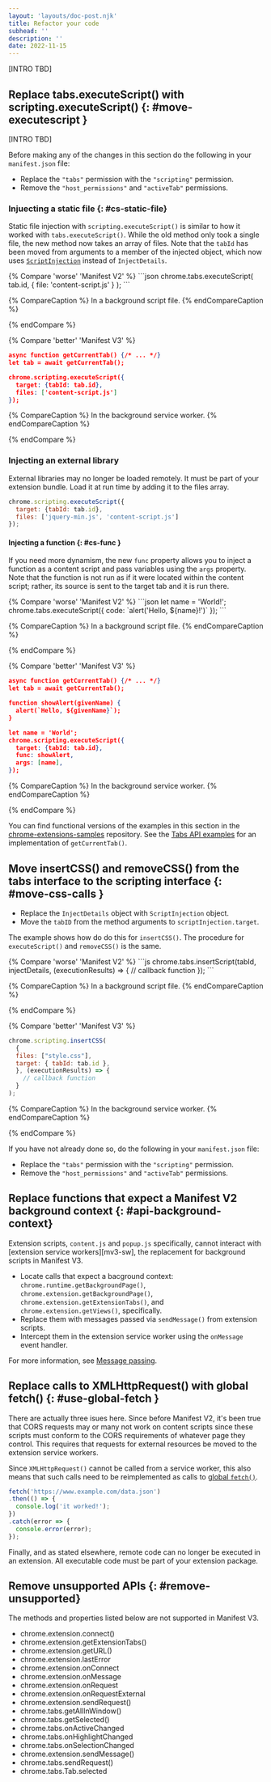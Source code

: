 ```yaml
---
layout: 'layouts/doc-post.njk'
title: Refactor your code
subhead: ''
description: ''
date: 2022-11-15
---
```


[INTRO TBD]

## Replace tabs.executeScript() with scripting.executeScript() {: #move-executescript }

<!-- The content in this section is from two sources. They need to be reconciled. -->


[INTRO TBD]

Before making any of the changes in this section do the following in your `manifest.json` file:
* Replace the `"tabs"` permission with the `"scripting"` permission.
* Remove the `"host_permissions"` and `"activeTab"` permissions.

### Injuecting a static file {: #cs-static-file}

Static file injection with `scripting.executeScript()` is similar to how it worked with `tabs.executeScript()`. While the old method only took a single file, the new method now takes an array of files. Note that the `tabId` has been moved from arguments to a member of the injected object, which now uses [`ScriptInjection`](/docs/extensions/reference/scripting/#type-ScriptInjection) instead of `InjectDetails`. 

<div class="switcher">
{% Compare 'worse' 'Manifest V2' %}
```json
chrome.tabs.executeScript(
  tab.id,
  {
  file: 'content-script.js'
  }
);
```

{% CompareCaption %}
In a background script file.
{% endCompareCaption %}

{% endCompare %}

{% Compare 'better' 'Manifest V3' %}
```json
async function getCurrentTab() {/* ... */}
let tab = await getCurrentTab();

chrome.scripting.executeScript({
  target: {tabId: tab.id},
  files: ['content-script.js']
});
```

{% CompareCaption %}
In the background service worker.
{% endCompareCaption %}

{% endCompare %}
</div>

### Injecting an external library

External libraries may no longer be loaded remotely. It must be part of your extension bundle. Load it at run time by adding it to the files array.

```js
chrome.scripting.executeScript({
  target: {tabId: tab.id},
  files: ['jquery-min.js', 'content-script.js']
});
```

#### Injecting a function {: #cs-func } 

If you need more dynamism, the new `func` property allows you to inject a function as a content script and pass variables using the `args` property. Note that the function is not run as if it were located within the content script; rather, its source is sent to the target tab and it is run there.

<div class="switcher">
{% Compare 'worse' 'Manifest V2' %}
```json
let name = 'World!';
chrome.tabs.executeScript({
  code: `alert('Hello, ${name}!')`
});
```

{% CompareCaption %}
In a background script file.
{% endCompareCaption %}

{% endCompare %}

{% Compare 'better' 'Manifest V3' %}
```json
async function getCurrentTab() {/* ... */}
let tab = await getCurrentTab();

function showAlert(givenName) {
  alert(`Hello, ${givenName}`);
}

let name = 'World';
chrome.scripting.executeScript({
  target: {tabId: tab.id},
  func: showAlert,
  args: [name],
});
```

{% CompareCaption %}
In the background service worker.
{% endCompareCaption %}

{% endCompare %}
</div>

You can find functional versions of the examples in this section in the [chrome-extensions-samples](https://github.com/GoogleChrome/chrome-extensions-samples/tree/main/reference/mv3/intro/) repository. See the [Tabs API
examples](/docs/extensions/reference/tabs/#get-the-current-tab) for an implementation of `getCurrentTab()`.

## Move insertCSS() and removeCSS() from the tabs interface to the scripting interface {: #move-css-calls }


  - Replace the `InjectDetails` object with `ScriptInjection` object.
  - Move the `tabID` from the method arguments to `scriptInjection.target`.

The example shows how do do this for `insertCSS()`. The procedure for `executeScript()` and `removeCSS()` is the same.

<div class="switcher">
{% Compare 'worse' 'Manifest V2' %}
```js
chrome.tabs.insertScript(tabId, injectDetails, (executionResults) => {
  // callback function
});
```

{% CompareCaption %}
In a background script file.
{% endCompareCaption %}

{% endCompare %}

{% Compare 'better' 'Manifest V3' %}
```js
chrome.scripting.insertCSS(
  {
  files: ["style.css"],
  target: { tabId: tab.id },
  }, (executionResults) => {
    // callback function
  }
);
```

{% CompareCaption %}
In the background service worker.
{% endCompareCaption %}

{% endCompare %}
</div>

If you have not already done so, do the following in your `manifest.json` file:
* Replace the `"tabs"` permission with the `"scripting"` permission.
* Remove the `"host_permissions"` and `"activeTab"` permissions.

## Replace functions that expect a Manifest V2 background context {: #api-background-context}

Extension scripts, `content.js` and `popup.js` specifically, cannot interact with [extension service workers][mv3-sw], the replacement for background scripts in Manifest V3.

- Locate calls that expect a bacground context: `chrome.runtime.getBackgroundPage()`, `chrome.extension.getBackgroundPage()`, `chrome.extension.getExtensionTabs()`, and `chrome.extension.getViews()`, specifically.
- Replace them with messages passed via `sendMessage()` from extension scripts.
- Intercept them in the extension service worker using the `onMessage` event handler.

For more information, see [Message passing](/docs/extensions/mv3/messaging/).

## Replace calls to XMLHttpRequest() with global fetch() {: #use-global-fetch }

There are actually three isues here. Since before Manifest V2, it's been true that CORS requests may or many not work on content scripts since these scripts must conform to the CORS requirements of whatever page they control. This requires that requests for external resources be moved to the extension service workers. 

Since `XMLHttpRequest()` cannot be called from a service worker, this also means that such calls need to be reimplemented as calls to [global `fetch()`](https://developer.mozilla.org/en-US/docs/Web/API/fetch). 

```js
fetch('https://www.example.com/data.json')
.then(() => {
  console.log('it worked!');
})
.catch(error => {
  console.error(error);
});
```

Finally, and as stated elsewhere, remote code can no longer be executed in an extension. All executable code must be part of your extension package.

## Remove unsupported APIs {: #remove-unsupported}

The methods and properties listed below are not supported in Manifest V3. 

*   chrome.extension.connect()
*   chrome.extension.getExtensionTabs()
*   chrome.extension.getURL()
*   chrome.extension.lastError
*   chrome.extension.onConnect
*   chrome.extension.onMessage
*   chrome.extension.onRequest
*   chrome.extension.onRequestExternal
*   chrome.extension.sendRequest()
*   chrome.tabs.getAllInWindow()
*   chrome.tabs.getSelected()
*   chrome.tabs.onActiveChanged
*   chrome.tabs.onHighlightChanged
*   chrome.tabs.onSelectionChanged
*   chrome.extension.sendMessage()
*   chrome.tabs.sendRequest()
*   chrome.tabs.Tab.selected

